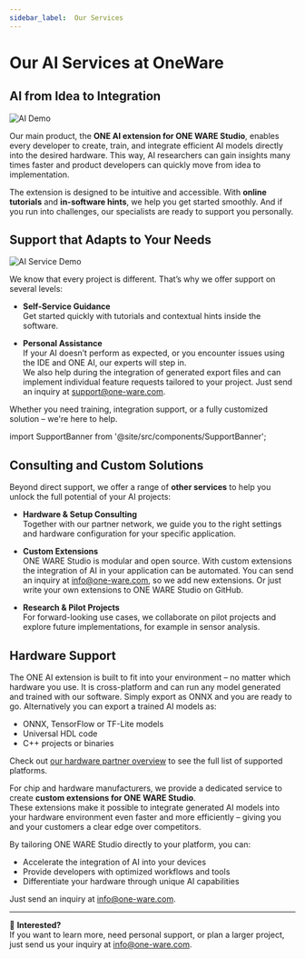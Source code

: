 ```yaml
---
sidebar_label:  Our Services
---
```

# Our AI Services at OneWare

## AI from Idea to Integration

![AI Demo](/img/studio/slides/ai.png)  

Our main product, the **ONE AI extension for ONE WARE Studio**, enables every developer to create, train, and integrate efficient AI models directly into the desired hardware. This way, AI researchers can gain insights many times faster and product developers can quickly move from idea to implementation.

The extension is designed to be intuitive and accessible. With **online tutorials** and **in-software hints**, we help you get started smoothly. And if you run into challenges, our specialists are ready to support you personally.

## Support that Adapts to Your Needs

![AI Service Demo](/img/ai/quality_dev.png)  

We know that every project is different. That’s why we offer support on several levels:

- **Self-Service Guidance**  
  Get started quickly with tutorials and contextual hints inside the software.  

- **Personal Assistance**  
  If your AI doesn’t perform as expected, or you encounter issues using the IDE and ONE AI, our experts will step in.  
  We also help during the integration of generated export files and can implement individual feature requests tailored to your project. Just send an inquiry at [support@one-ware.com](mailto:support@one-ware.com).

Whether you need training, integration support, or a fully customized solution – we're here to help.

import SupportBanner from '@site/src/components/SupportBanner';

<SupportBanner subject="ONE AI Services Support" />

## Consulting and Custom Solutions

Beyond direct support, we offer a range of **other services** to help you unlock the full potential of your AI projects:

- **Hardware & Setup Consulting**  
  Together with our partner network, we guide you to the right settings and hardware configuration for your specific application.  

- **Custom Extensions**  
  ONE WARE Studio is modular and open source. With custom extensions the integration of AI in your application can be automated. You can send an inquiry at [info@one-ware.com](mailto:info@oneware.com), so we add new extensions. Or just write your own extensions to ONE WARE Studio on GitHub.

- **Research & Pilot Projects**  
  For forward-looking use cases, we collaborate on pilot projects and explore future implementations, for example in sensor analysis.  

## Hardware Support

The ONE AI extension is built to fit into your environment – no matter which hardware you use.  It is cross-platform and can run any model generated and trained with our software. Simply export as ONNX and you are ready to go.
Alternatively you can export a trained AI models as:
  
- ONNX, TensorFlow or TF-Lite models  
- Universal HDL code  
- C++ projects or binaries

Check out [our hardware partner overview](/docs/one-ai/96-partners.md) to see the full list of supported platforms.

For chip and hardware manufacturers, we provide a dedicated service to create **custom extensions for ONE WARE Studio**.  
These extensions make it possible to integrate generated AI models into your hardware environment even faster and more efficiently – giving you and your customers a clear edge over competitors.  

By tailoring ONE WARE Studio directly to your platform, you can:  
- Accelerate the integration of AI into your devices  
- Provide developers with optimized workflows and tools  
- Differentiate your hardware through unique AI capabilities  

Just send an inquiry at [info@one-ware.com](mailto:info@oneware.com).

---

📩 **Interested?**  
If you want to learn more, need personal support, or plan a larger project, just send us your inquiry at [info@one-ware.com](mailto:info@oneware.com).